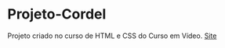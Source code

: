 # Projeto-Cordel
 Projeto criado no curso de HTML e CSS do Curso em Vídeo.
<a href="cordel.html">Site</a>

